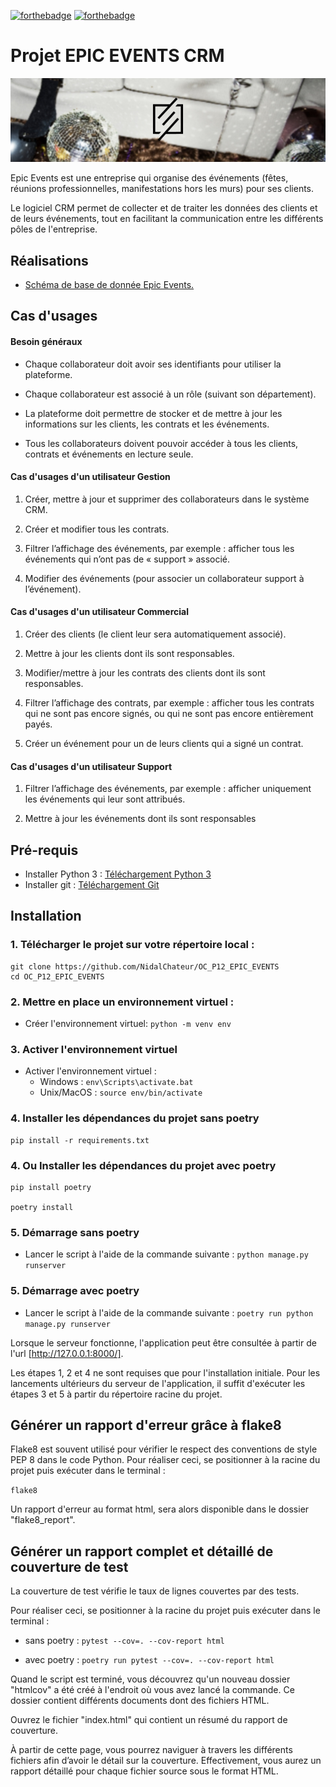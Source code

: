 [![forthebadge](https://forthebadge.com/images/badges/made-with-python.svg)](https://forthebadge.com) 
[![forthebadge](https://forthebadge.com/images/badges/built-with-love.svg)](https://forthebadge.com)

# Projet EPIC EVENTS CRM

<p align="center">
  <img src="./static/img/icon.jpg" alt="Icone EPIC EVENTS">
</p>

Epic Events est une entreprise qui organise des événements (fêtes,
réunions professionnelles, manifestations hors les murs) pour ses clients.

Le logiciel CRM permet de collecter et de traiter les données des clients
et de leurs événements, tout en facilitant la communication entre les
différents pôles de l'entreprise.



 ## Réalisations
 - <a href="https://github.com/NidalChateur/OC_P12_EPIC_EVENTS/blob/main/mission/schema_bdd.pdf">Schéma de base de donnée Epic Events.</a> 

## Cas d'usages

 #### Besoin généraux
- Chaque collaborateur doit avoir ses identifiants pour utiliser la
plateforme.

- Chaque collaborateur est associé à un rôle (suivant son
département).

- La plateforme doit permettre de stocker et de mettre à jour les
informations sur les clients, les contrats et les événements.

- Tous les collaborateurs doivent pouvoir accéder à tous les clients,
contrats et événements en lecture seule.

 #### Cas d'usages d'un utilisateur Gestion
1. Créer, mettre à jour et supprimer des collaborateurs dans le
système CRM.

2. Créer et modifier tous les contrats.

3. Filtrer l’affichage des événements, par exemple : afficher tous les
événements qui n’ont pas de « support » associé.

4. Modifier des événements (pour associer un collaborateur support à
l’événement).

 #### Cas d'usages d'un utilisateur Commercial

1. Créer des clients (le client leur sera automatiquement associé).

2.  Mettre à jour les clients dont ils sont responsables.

3.  Modifier/mettre à jour les contrats des clients dont ils sont
responsables.

4. Filtrer l’affichage des contrats, par exemple : afficher tous les
contrats qui ne sont pas encore signés, ou qui ne sont pas encore
entièrement payés.

5. Créer un événement pour un de leurs clients qui a signé un
contrat.

 #### Cas d'usages d'un utilisateur Support

1. Filtrer l’affichage des événements, par exemple : afficher
uniquement les événements qui leur sont attribués.

2. Mettre à jour les événements dont ils sont responsables

## Pré-requis

* Installer Python 3 : [Téléchargement Python 3](https://www.python.org/downloads/)
* Installer git : [Téléchargement Git](https://git-scm.com/book/fr/v2/D%C3%A9marrage-rapide-Installation-de-Git)

## Installation

### 1. Télécharger le projet sur votre répertoire local : 
```
git clone https://github.com/NidalChateur/OC_P12_EPIC_EVENTS
cd OC_P12_EPIC_EVENTS
```
### 2. Mettre en place un environnement virtuel :
* Créer l'environnement virtuel: `python -m venv env`

### 3. Activer l'environnement virtuel
* Activer l'environnement virtuel :
    * Windows : `env\Scripts\activate.bat`
    * Unix/MacOS : `source env/bin/activate`
   
### 4. Installer les dépendances du projet sans poetry
```
pip install -r requirements.txt
```

### 4. Ou Installer les dépendances du projet avec poetry
```
pip install poetry

poetry install
```

### 5. Démarrage sans poetry
* Lancer le script à l'aide de la commande suivante : `python manage.py runserver`

### 5. Démarrage avec poetry
* Lancer le script à l'aide de la commande suivante : `poetry run python manage.py runserver`

Lorsque le serveur fonctionne, l'application peut être consultée à partir de l'url [http://127.0.0.1:8000/].

Les étapes 1, 2 et 4 ne sont requises que pour l'installation initiale. Pour les lancements ultérieurs du serveur de l'application, il suffit d'exécuter les étapes 3 et 5 à partir du répertoire racine du projet.

## Générer un rapport d'erreur grâce à flake8

Flake8 est souvent utilisé pour vérifier le respect des conventions de style PEP 8 dans le code Python. Pour réaliser ceci, se positionner à la racine du projet puis exécuter dans le terminal : 

`flake8`

Un rapport d'erreur au format html, sera alors disponible dans le dossier "flake8_report".

## Générer un rapport complet et détaillé de couverture de test 

La couverture de test vérifie le taux de lignes couvertes par des tests. 

Pour réaliser ceci, se positionner à la racine du projet puis exécuter dans le terminal : 

- sans poetry :
`pytest --cov=. --cov-report html`

- avec poetry :
`poetry run pytest --cov=. --cov-report html`

Quand le script est terminé, vous découvrez qu'un nouveau dossier "htmlcov" a été créé à l'endroit où vous avez lancé la commande. Ce dossier contient différents documents dont des fichiers HTML.

Ouvrez le fichier "index.html" qui contient un résumé du rapport de couverture.

À partir de cette page, vous pourrez naviguer à travers les différents fichiers afin d’avoir le détail sur la couverture. Effectivement, vous aurez un rapport détaillé pour chaque fichier source sous le format HTML.


